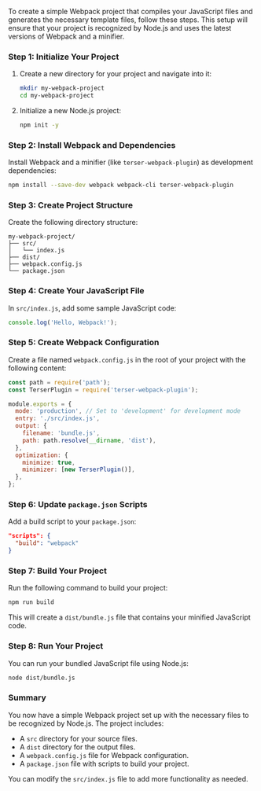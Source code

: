 To create a simple Webpack project that compiles your JavaScript files and generates the necessary template files, follow these steps. This setup will ensure that your project is recognized by Node.js and uses the latest versions of Webpack and a minifier.

### Step 1: Initialize Your Project

1. Create a new directory for your project and navigate into it:

   ```bash
   mkdir my-webpack-project
   cd my-webpack-project
   ```

2. Initialize a new Node.js project:

   ```bash
   npm init -y
   ```

### Step 2: Install Webpack and Dependencies

Install Webpack and a minifier (like `terser-webpack-plugin`) as development dependencies:

```bash
npm install --save-dev webpack webpack-cli terser-webpack-plugin
```

### Step 3: Create Project Structure

Create the following directory structure:

```
my-webpack-project/
├── src/
│   └── index.js
├── dist/
├── webpack.config.js
└── package.json
```

### Step 4: Create Your JavaScript File

In `src/index.js`, add some sample JavaScript code:

```javascript
console.log('Hello, Webpack!');
```

### Step 5: Create Webpack Configuration

Create a file named `webpack.config.js` in the root of your project with the following content:

```javascript
const path = require('path');
const TerserPlugin = require('terser-webpack-plugin');

module.exports = {
  mode: 'production', // Set to 'development' for development mode
  entry: './src/index.js',
  output: {
    filename: 'bundle.js',
    path: path.resolve(__dirname, 'dist'),
  },
  optimization: {
    minimize: true,
    minimizer: [new TerserPlugin()],
  },
};
```

### Step 6: Update `package.json` Scripts

Add a build script to your `package.json`:

```json
"scripts": {
  "build": "webpack"
}
```

### Step 7: Build Your Project

Run the following command to build your project:

```bash
npm run build
```

This will create a `dist/bundle.js` file that contains your minified JavaScript code.

### Step 8: Run Your Project

You can run your bundled JavaScript file using Node.js:

```bash
node dist/bundle.js
```

### Summary

You now have a simple Webpack project set up with the necessary files to be recognized by Node.js. The project includes:

- A `src` directory for your source files.
- A `dist` directory for the output files.
- A `webpack.config.js` file for Webpack configuration.
- A `package.json` file with scripts to build your project.

You can modify the `src/index.js` file to add more functionality as needed.